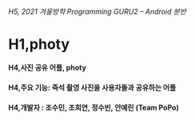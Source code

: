 ###### H5, 2021 겨울방학 Programming GURU2 – Android 분반 

# H1,photy 

#### H4,사진 공유 어플, photy 
#### H4,주요 기능: 즉석 촬영 사진을 사용자들과  공유하는 어플 
#### H4,개발자 : 조수민, 조희연, 정수빈, 안예린 (Team PoPo)





